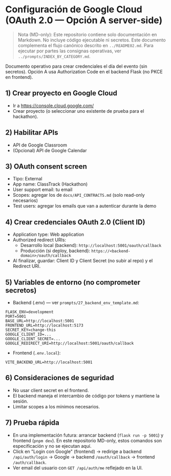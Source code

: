 # Configuración de Google Cloud (OAuth 2.0 — Opción A server-side)

> Nota (MD-only): Este repositorio contiene solo documentación en Markdown. No incluye código ejecutable ni secretos. Este documento complementa el flujo canónico descrito en `../README02.md`. Para ejecutar por partes las consignas operativas, ver `../prompts/INDEX_BY_CATEGORY.md`.

Documento operativo para crear credenciales el día del evento (sin secretos). Opción A usa Authorization Code en el backend Flask (no PKCE en frontend).

## 1) Crear proyecto en Google Cloud
- Ir a https://console.cloud.google.com/
- Crear proyecto (o seleccionar uno existente de prueba para el hackathon).

## 2) Habilitar APIs
- API de Google Classroom
- (Opcional) API de Google Calendar

## 3) OAuth consent screen
- Tipo: External
- App name: ClassTrack (Hackathon)
- User support email: tu email
- Scopes: agregar los de `docs/API_CONTRACTS.md` (solo read-only necesarios)
- Test users: agregar los emails que van a autenticar durante la demo

## 4) Crear credenciales OAuth 2.0 (Client ID)
- Application type: Web application
- Authorized redirect URIs:
  - Desarrollo local (backend): `http://localhost:5001/oauth/callback`
  - Producción (si deploy, backend): `https://<backend-domain>/oauth/callback`
- Al finalizar, guardar: Client ID y Client Secret (no subir al repo) y el Redirect URI.

## 5) Variables de entorno (no comprometer secretos)
- Backend (.env) — ver `prompts/27_backend_env_template.md`:
```
FLASK_ENV=development
PORT=5001
BASE_URL=http://localhost:5001
FRONTEND_URL=http://localhost:5173
SECRET_KEY=change-this
GOOGLE_CLIENT_ID=...
GOOGLE_CLIENT_SECRET=...
GOOGLE_REDIRECT_URI=http://localhost:5001/oauth/callback
```
- Frontend (`.env.local`):
```
VITE_BACKEND_URL=http://localhost:5001
```

## 6) Consideraciones de seguridad
- No usar client secret en el frontend.
- El backend maneja el intercambio de código por tokens y mantiene la sesión.
- Limitar scopes a los mínimos necesarios.

## 7) Prueba rápida
- En una implementación futura: arrancar backend (`flask run -p 5001`) y frontend (`pnpm dev`). En este repositorio MD-only, estos comandos son especificación y no se ejecutan aquí.
- Click en "Login con Google" (frontend) → redirige a backend `/api/auth/login` → Google → backend `/oauth/callback` → frontend `/auth/callback`.
- Ver email del usuario con `GET /api/auth/me` reflejado en la UI.
